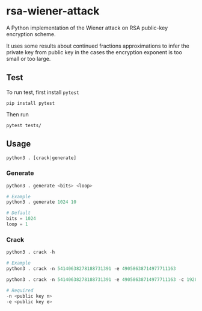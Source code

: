 rsa-wiener-attack
=================

A Python implementation of the Wiener attack on RSA public-key encryption scheme.

It uses some results about continued fractions approximations to infer the private key from public key in the cases the encryption exponent is too small or too large.

## Test

To run test, first install `pytest`

```
pip install pytest
```

Then run

```
pytest tests/
```

## Usage

```python
python3 . [crack|generate]
```

### Generate

```python
python3 . generate <bits> <loop>

# Example
python3 . generate 1024 10

# Default
bits = 1024
loop = 1
```

### Crack

```python
python3 . crack -h

# Example
python3 . crack -n 54140638278188731391 -e 49058638714977711163

python3 . crack -n 54140638278188731391 -e 49058638714977711163 -c 1928373781919

# Required
-n <public key n>
-e <public key e>
```